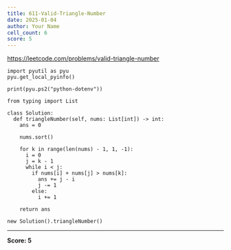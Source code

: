 ```yaml
---
title: 611-Valid-Triangle-Number
date: 2025-01-04
author: Your Name
cell_count: 6
score: 5
---
```


https://leetcode.com/problems/valid-triangle-number


```
import pyutil as pyu
pyu.get_local_pyinfo()
```


```
print(pyu.ps2("python-dotenv"))
```


```
from typing import List
```


```
class Solution:
  def triangleNumber(self, nums: List[int]) -> int:
    ans = 0

    nums.sort()

    for k in range(len(nums) - 1, 1, -1):
      i = 0
      j = k - 1
      while i < j:
        if nums[i] + nums[j] > nums[k]:
          ans += j - i
          j -= 1
        else:
          i += 1

    return ans
```


```
new Solution().triangleNumber()
```


---
**Score: 5**
